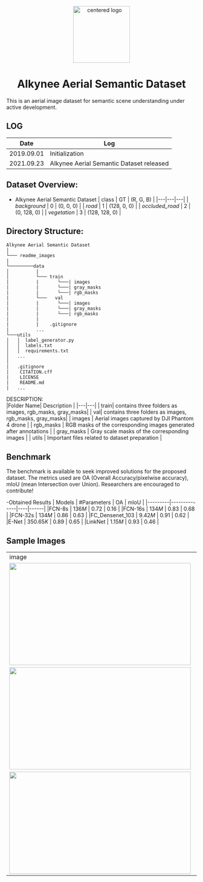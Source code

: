 
<p align="center">
 <img src="https://github.com/alkynee/Alkynee-AerialSemanticDataset/blob/main/readme_images/frame271-ok.jpg" width=150 height=150 alt="centered logo" />
 </p>
<h1 align="center">Alkynee Aerial Semantic Dataset</h1>

This is an aerial image dataset for semantic scene understanding under active development.

## LOG
|Date   | Log  |
|---|---|
| 2019.09.01  | Initialization  |
| 2021.09.23  |  Alkynee Aerial Semantic Dataset released |


## Dataset Overview:
- Alkynee Aerial Semantic Dataset
| class  | GT  | (R, G, B)  |
|---|---|---|
| _background_ | 0   | (0, 0, 0)  |
| _road_ |  1 |  (128, 0, 0) |
| _occluded_road_ |  2 | (0, 128, 0)  |
| _vegetation_ |  3 | (128, 128, 0)  |

## Directory Structure:
```
Alkynee Aerial Semantic Dataset
│
└─── readme_images
|
└─────────data
│          |
│          └─── train
|          |       └───| images 
|          |       └───| gray_masks
|          |       └───| rgb_masks
|          └───   val
|          |       └───| images 
|          |       └───| gray_masks
|          |       └───| rgb_masks
|          |        
|          |    .gitignore
|          ...
└───utils
│   │  label_generator.py
│   │  labels.txt 
│   │  requirements.txt
│   ...
│   
|   .gitignore
|    CITATION.cff
|    LICENSE
|    README.md
|   ...
```

DESCRIPTION:<br />
|Folder Name| Description |
|---|---|
| train| contains three folders as images, rgb_masks, gray_masks|
| val| contains three folders as images, rgb_masks, gray_masks|
| images  | Aerial images captured by DJI Phantom 4 drone  |
| rgb_masks | RGB masks of the corresponding images generated after annotations  |
|  gray_masks    | Gray scale masks of the corresponding images     |
| utils  | Important files related to dataset preparation  |


## Benchmark
The benchmark is available to seek improved solutions for the proposed dataset. The metrics used are OA (Overall Accuracy/pixelwise accuracy), mIoU (mean Intersection over Union). Researchers are encouraged to contribute!


-Obtained Results
| Models  | #Parameters  | OA | mIoU |
|---------|--------------|----|------|
|FCN-8s   |   136*M*           |  0.72  |  0.16     |
|FCN-16s   |  134*M*            | 0.83   | 0.68     |
|FCN-32s   |  134*M*            | 0.86   | 0.63     |
|FC_Densenet_103   |  9.42*M* | 0.91   | 0.62     |
|E-Net   |     350.65*K*         | 0.89   | 0.65    |
|LinkNet   |   1.15*M*           | 0.93  |  0.46    |


## Sample Images
<table>
     
  <tr>
    <td>image</td>
     <td>mask</td>
  </tr>
  <tr>
    <td><img src="https://github.com/alkynee/Alkynee-AerialSemanticDataset/blob/main/readme_images/imgs/NITR_AC_JAN26_30.jpg" width=480 height=270></td>
    <td><img src="https://github.com/alkynee/Alkynee-AerialSemanticDataset/blob/main/readme_images/seg_class/NITR_AC_JAN26_30.png" width=480 height=270></td>
  </tr>
  <tr>
    <td><img src="https://github.com/alkynee/Alkynee-AerialSemanticDataset/blob/main/readme_images/imgs/NITR_FR_1.jpg" width=480 height=270></td>
    <td><img src="https://github.com/alkynee/Alkynee-AerialSemanticDataset/blob/main/readme_images/seg_class/NITR_FR_1.png" width=480 height=270></td>
  </tr>
  <tr>
    <td><img src="https://github.com/alkynee/Alkynee-AerialSemanticDataset/blob/main/readme_images/imgs/NITR_FR_6.jpg" width=480 height=270></td>
    <td><img src="https://github.com/alkynee/Alkynee-AerialSemanticDataset/blob/main/readme_images/seg_class/NITR_FR_6.png" width=480 height=270></td>
  </tr>